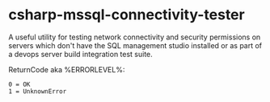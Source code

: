 csharp-mssql-connectivity-tester
================================

A useful utility for testing network connectivity and security permissions on servers which don't have the SQL management studio installed or as part of a devops server build integration test suite.


ReturnCode aka %ERRORLEVEL%:

  	0 = OK
	1 = UnknownError
